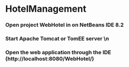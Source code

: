 # HotelManagement

### Open project WebHotel in on NetBeans IDE 8.2
### Start Apache Tomcat or TomEE server  \n
### Open the web application through the IDE (http://localhost:8080/WebHotel/)

